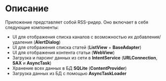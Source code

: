 Описание
=======
Приложение представляет собой RSS-ридер. Оно включает в себя следующие компоненты:
- UI для отображения списка каналов с возможностью их добавления/удаления (**AlertDialog**)
- UI для отображения списка статей (**ListView** + **BaseAdapter**)
- UI для отображения контента статьи (**WebView**)
- Загрузка и парсинг данных из сети в **IntentService** (**URLConnection**, **SAX** и **AsyncTask**)
- Хранение всех данных в БД **SQLite** (**ContentProvider**)
- Загрузка данных из БД с помощью **AsyncTaskLoader**